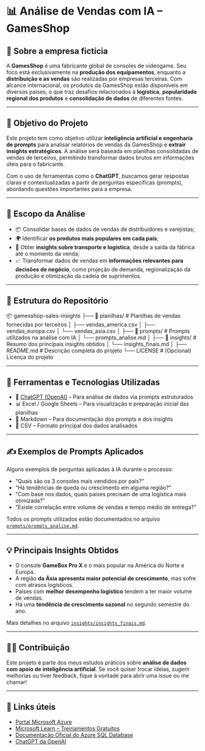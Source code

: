 # 📊 Análise de Vendas com IA – GamesShop

## 🏢 Sobre a empresa fictícia

A **GamesShop** é uma fabricante global de consoles de videogame. Seu foco está exclusivamente na **produção dos equipamentos**, enquanto a **distribuição e as vendas** são realizadas por empresas terceiras. Com alcance internacional, os produtos da GamesShop estão disponíveis em diversos países, o que traz desafios relacionados à **logística**, **popularidade regional dos produtos** e **consolidação de dados** de diferentes fontes.

---

## 🎯 Objetivo do Projeto

Este projeto tem como objetivo utilizar **inteligência artificial e engenharia de prompts** para analisar relatórios de vendas da GamesShop e **extrair insights estratégicos**. A análise será baseada em planilhas consolidadas de vendas de terceiros, permitindo transformar dados brutos em informações úteis para o fabricante.

Com o uso de ferramentas como o **ChatGPT**, buscamos gerar respostas claras e contextualizadas a partir de perguntas específicas (prompts), abordando questões importantes para a empresa.

---

## 🧭 Escopo da Análise

- 📦 Consolidar bases de dados de vendas de distribuidores e varejistas;
- 🌍 Identificar **os produtos mais populares em cada país**;
- 🚚 Obter **insights sobre transporte e logística**, desde a saída da fábrica até o momento da venda;
- 📈 Transformar dados de vendas em **informações relevantes para decisões de negócio**, como projeção de demanda, regionalização da produção e otimização da cadeia de suprimentos.

---

## 📁 Estrutura do Repositório

📦 gamesshop-sales-insights
├── 📁 planilhas/ # Planilhas de vendas fornecidas por terceiros
│ ├── vendas_america.csv
│ ├── vendas_europa.csv
│ └── vendas_asia.csv
│
├── 📁 prompts/ # Prompts utilizados na análise com IA
│ └── prompts_analise.md
│
├── 📁 insights/ # Resumo dos principais insights obtidos
│ └── insights_finais.md
│
├── README.md # Descrição completa do projeto
└── LICENSE # (Opcional) Licença do projeto


---

## 🤖 Ferramentas e Tecnologias Utilizadas

- 🧠 [ChatGPT (OpenAI)](https://chat.openai.com/) – Para análise de dados via prompts estruturados
- 📊 Excel / Google Sheets – Para visualização e preparação inicial das planilhas
- 📝 Markdown – Para documentação dos prompts e dos insights
- 💾 CSV – Formato principal dos dados analisados

---

## ✍️ Exemplos de Prompts Aplicados

Alguns exemplos de perguntas aplicadas à IA durante o processo:

- “Quais são os 3 consoles mais vendidos por país?”
- “Há tendências de queda ou crescimento em alguma região?”
- “Com base nos dados, quais países precisam de uma logística mais otimizada?”
- “Existe correlação entre volume de vendas e tempo médio de entrega?”

Todos os prompts utilizados estão documentados no arquivo [`prompts/prompts_analise.md`](prompts/prompts_analise.md).

---

## 💡 Principais Insights Obtidos

- O console **GameBox Pro X** é o mais popular na América do Norte e Europa.
- A região **da Ásia apresenta maior potencial de crescimento**, mas sofre com atrasos logísticos.
- Países com **melhor desempenho logístico** tendem a ter maior volume de vendas.
- Há uma **tendência de crescimento sazonal** no segundo semestre do ano.

Mais detalhes no arquivo [`insights/insights_finais.md`](insights/insights_finais.md).

---

## 🧑‍💻 Contribuição

Este projeto é parte dos meus estudos práticos sobre **análise de dados com apoio de inteligência artificial**. Se você quiser trocar ideias, sugerir melhorias ou tiver feedback, fique à vontade para abrir uma issue ou me chamar!

---

## 🔗 Links úteis

- [Portal Microsoft Azure](https://portal.azure.com/)
- [Microsoft Learn – Treinamentos Gratuitos](https://learn.microsoft.com/pt-br/training/)
- [Documentação Oficial do Azure SQL Database](https://learn.microsoft.com/pt-br/azure/azure-sql/)
- [ChatGPT da OpenAI](https://chat.openai.com/)


